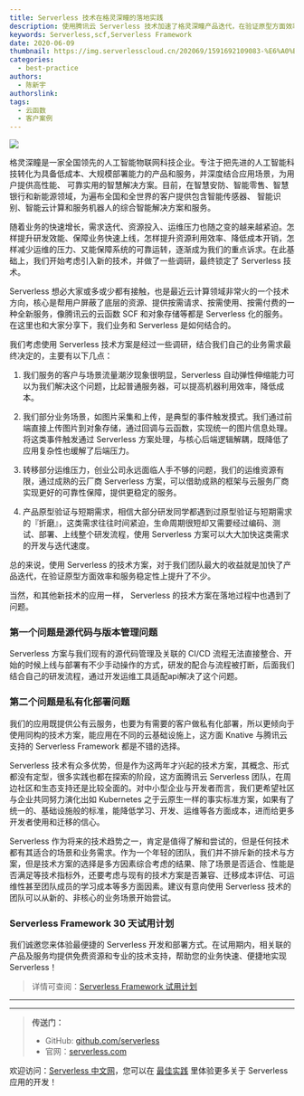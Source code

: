 ```yaml
---
title: Serverless 技术在格灵深瞳的落地实践
description: 使用腾讯云 Serverless 技术加速了格灵深瞳产品迭代，在验证原型方面效率和服务稳定性上提升了不少
keywords: Serverless,scf,Serverless Framework
date: 2020-06-09
thumbnail: https://img.serverlesscloud.cn/202069/1591692109083-%E6%A0%BC%E6%9E%97.png
categories:
  - best-practice
authors:
  - 陈新宇
authorslink: 
tags:
  - 云函数
  - 客户案例
---
```


![](https://img.serverlesscloud.cn/202069/1591702971874-%E6%A0%BCf.jpg)

格灵深瞳是一家全国领先的人工智能物联网科技企业。专注于把先进的人工智能科技转化为具备低成本、大规模部署能力的产品和服务，并深度结合应用场景，为用户提供高性能、 可靠实用的智慧解决方案。目前，在智慧安防、智能零售、智慧银行和新能源领域，为遍布全国和全世界的客户提供包含智能传感器、 智能识别、智能云计算和服务机器人的综合智能解决方案和服务。

随着业务的快速增长，需求迭代、资源投入、运维压力也随之变的越来越紧迫。怎样提升研发效能、保障业务快速上线，怎样提升资源利用效率、降低成本开销，怎样减少运维的压力、又能保障系统的可靠运转，逐渐成为我们的重点诉求。在此基础上，我们开始考虑引入新的技术，并做了一些调研，最终锁定了 Serverless 技术。

Serverless 想必大家或多或少都有接触，也是最近云计算领域非常火的一个技术方向，核心是帮用户屏蔽了底层的资源、提供按需请求、按需使用、按需付费的一种全新服务，像腾讯云的云函数 SCF 和对象存储等都是 Serverless 化的服务。在这里也和大家分享下，我们业务和 Serverless 是如何结合的。

我们考虑使用 Serverless 技术方案是经过一些调研，结合我们自己的业务需求最终决定的，主要有以下几点：

1. 我们服务的客户与场景流量潮汐现象很明显，Serverless 自动弹性伸缩能力可以为我们解决这个问题，比起普通服务器，可以提高机器利用效率，降低成本。

2. 我们部分业务场景，如图片采集和上传，是典型的事件触发摸式。我们通过前端直接上传图片到对象存储，通过回调与云函数，实现统一的图片信息处理。将这类事件触发通过 Serverless 方案处理，与核心后端逻辑解耦，既降低了应用复杂性也缓解了后端压力。

3. 转移部分运维压力，创业公司永远面临人手不够的问题，我们的运维资源有限，通过成熟的云厂商 Serverless 方案，可以借助成熟的框架与云服务厂商实现更好的可靠性保障，提供更稳定的服务。

4. 产品原型验证与短期需求，相信大部分研发同学都遇到过原型验证与短期需求的『折磨』，这类需求往往时间紧迫，生命周期很短却又需要经过编码、测试、部署、上线整个研发流程，使用 Serverless 方案可以大大加快这类需求的开发与迭代速度。

总的来说，使用 Serverless 的技术方案，对于我们团队最大的收益就是加快了产品迭代，在验证原型方面效率和服务稳定性上提升了不少。

当然，和其他新技术的应用一样， Serverless 的技术方案在落地过程中也遇到了问题。

### 第一个问题是源代码与版本管理问题

Serverless 方案与我们现有的源代码管理及关联的 CI/CD 流程无法直接整合、开始的时候上线与部署有不少手动操作的方式，研发的配合与流程被打断，后面我们结合自己的研发流程，通过开发运维工具适配api解决了这个问题。

### 第二个问题是私有化部署问题

我们的应用既提供公有云服务，也要为有需要的客户做私有化部署，所以更倾向于使用同构的技术方案，能应用在不同的云基础设施上，这方面 Knative 与腾讯云支持的 Serverless Framework 都是不错的选择。

Serverless 技术有众多优势，但是作为这两年才兴起的技术方案，其概念、形式都没有定型，很多实践也都在探索的阶段，这方面腾讯云 Serverless 团队，在周边社区和生态支持还是比较全面的。对中小型企业与开发者而言，我们更希望社区与企业共同努力演化出如 Kubernetes 之于云原生一样的事实标准方案，如果有了统一的、基础设施般的标准，能降低学习、开发、运维等各方面成本，进而给更多开发者使用和迁移的信心。

Serverless 作为将来的技术趋势之一，肯定是值得了解和尝试的，但是任何技术都有其适合的场景和业务需求。作为一个年轻的团队，我们并不排斥新的技术与方案，但是技术方案的选择是多方因素综合考虑的结果、除了场景是否适合、性能是否满足等技术指标外，还要考虑与现有的技术方案是否兼容、迁移成本评估、可运维性甚至团队成员的学习成本等多方面因素。建议有意向使用 Serverless 技术的团队可以从新的、非核心的业务场景开始尝试。

### Serverless Framework 30 天试用计划

我们诚邀您来体验最便捷的 Serverless 开发和部署方式。在试用期内，相关联的产品及服务均提供免费资源和专业的技术支持，帮助您的业务快速、便捷地实现 Serverless！

> 详情可查阅：[Serverless Framework 试用计划](https://cloud.tencent.com/document/product/1154/38792)

---
<div id='scf-deploy-iframe-or-md'></div>

---

> **传送门：**
> - GitHub: [github.com/serverless](https://github.com/serverless/serverless/blob/master/README_CN.md)
> - 官网：[serverless.com](https://serverless.com/)

欢迎访问：[Serverless 中文网](https://serverlesscloud.cn/)，您可以在 [最佳实践](https://serverlesscloud.cn/best-practice) 里体验更多关于 Serverless 应用的开发！



